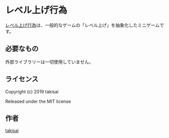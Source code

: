 # レベル上げ行為

[レベル上げ行為](https://takisai.github.io/earnexp/)は、一般的なゲームの「レベル上げ」を抽象化したミニゲームです。

## 必要なもの

外部ライブラリーは一切使用していません。

## ライセンス

Copyright (c) 2019 takisai

Released under the MIT license

## 作者

[takisai](https://github.com/takisai)
